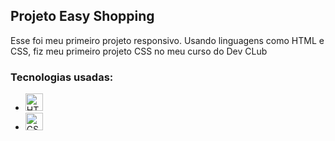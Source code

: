 <h2>Projeto Easy Shopping</h2>

<p>Esse foi meu primeiro projeto responsivo. Usando linguagens como HTML e CSS, fiz meu primeiro projeto CSS no meu curso do Dev CLub</p>


<h3>Tecnologias usadas:</h3>

- <img height="28px" alt="HTML" src="https://img.shields.io/badge/HTML-E34F26?style=for-the-badge&logo=html5&logoColor=white">
- <img height="28px" alt="CSS" src="https://img.shields.io/badge/CSS-1572B6?style=for-the-badge&logo=css3&logoColor=white">


